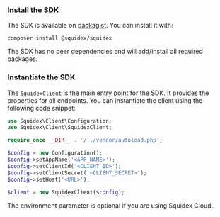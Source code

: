 ### Install the SDK

The SDK is available on [packagist](https://packagist.org/packages/squidex/squidex). You can install it with:

```
composer install @squidex/squidex
```

The SDK has no peer dependencies and will add/install all required packages.

### Instantiate the SDK

The `SquidexClient` is the main entry point for the SDK. It provides the properties for all endpoints. You can instantiate the client using the following code snippet:

```php
use Squidex\Client\Configuration;
use Squidex\Client\SquidexClient;

require_once __DIR__ . '/../vendor/autoload.php';

$config = new Configuration();
$config->setAppName('<APP_NAME>');
$config->setClientId('<CLIENT_ID>');
$config->setClientSecret('<CLIENT_SECRET>');
$config->setHost('<URL>');

$client = new SquidexClient($config);
```

The environment parameter is optional if you are using Squidex Cloud.